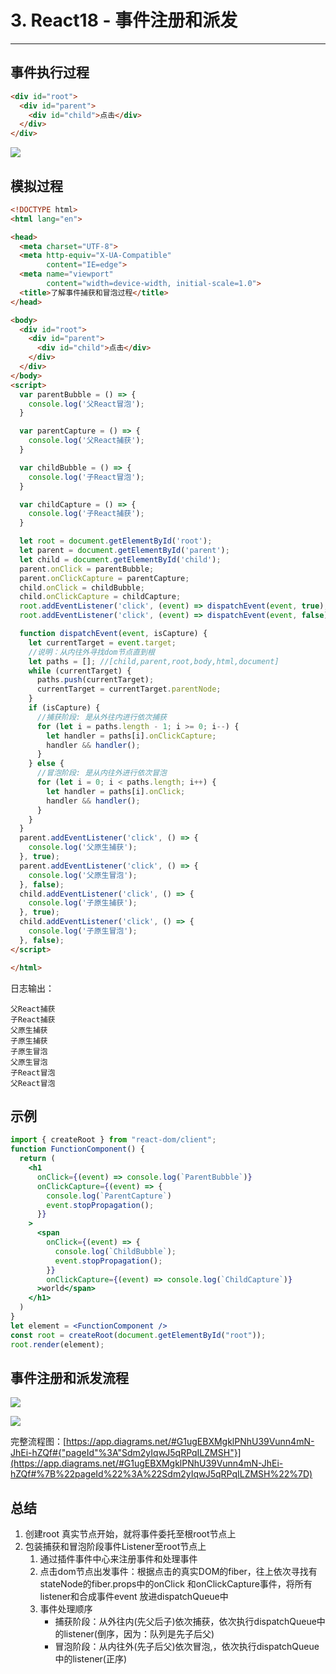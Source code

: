 # 3. React18 - 事件注册和派发

---

## 事件执行过程

```html
<div id="root">
  <div id="parent">
    <div id="child">点击</div>
  </div>
</div>
```

![](https://cdn.jsdelivr.net/gh/yxw007/BlogPicBed@master//img/20240410182802.png)

## 模拟过程

```html
<!DOCTYPE html>
<html lang="en">

<head>
  <meta charset="UTF-8">
  <meta http-equiv="X-UA-Compatible"
        content="IE=edge">
  <meta name="viewport"
        content="width=device-width, initial-scale=1.0">
  <title>了解事件捕获和冒泡过程</title>
</head>

<body>
  <div id="root">
    <div id="parent">
      <div id="child">点击</div>
    </div>
  </div>
</body>
<script>
  var parentBubble = () => {
    console.log('父React冒泡');
  }

  var parentCapture = () => {
    console.log('父React捕获');
  }

  var childBubble = () => {
    console.log('子React冒泡');
  }

  var childCapture = () => {
    console.log('子React捕获');
  }

  let root = document.getElementById('root');
  let parent = document.getElementById('parent');
  let child = document.getElementById('child');
  parent.onClick = parentBubble;
  parent.onClickCapture = parentCapture;
  child.onClick = childBubble;
  child.onClickCapture = childCapture;
  root.addEventListener('click', (event) => dispatchEvent(event, true), true);
  root.addEventListener('click', (event) => dispatchEvent(event, false), false);

  function dispatchEvent(event, isCapture) {
    let currentTarget = event.target;
    //说明：从内往外寻找dom节点直到根
    let paths = []; //[child,parent,root,body,html,document]
    while (currentTarget) {
      paths.push(currentTarget);
      currentTarget = currentTarget.parentNode;
    }
    if (isCapture) {
      //捕获阶段: 是从外往内进行依次捕获
      for (let i = paths.length - 1; i >= 0; i--) {
        let handler = paths[i].onClickCapture;
        handler && handler();
      }
    } else {
      //冒泡阶段: 是从内往外进行依次冒泡
      for (let i = 0; i < paths.length; i++) {
        let handler = paths[i].onClick;
        handler && handler();
      }
    }
  }
  parent.addEventListener('click', () => {
    console.log('父原生捕获');
  }, true);
  parent.addEventListener('click', () => {
    console.log('父原生冒泡');
  }, false);
  child.addEventListener('click', () => {
    console.log('子原生捕获');
  }, true);
  child.addEventListener('click', () => {
    console.log('子原生冒泡');
  }, false);
</script>

</html>
```

日志输出：

```
父React捕获
子React捕获
父原生捕获
子原生捕获
子原生冒泡
父原生冒泡
子React冒泡
父React冒泡
```

## 示例

```jsx
import { createRoot } from "react-dom/client";
function FunctionComponent() {
  return (
    <h1
      onClick={(event) => console.log(`ParentBubble`)}
      onClickCapture={(event) => {
        console.log(`ParentCapture`)
        event.stopPropagation();
      }}
    >
      <span
        onClick={(event) => {
          console.log(`ChildBubble`);
          event.stopPropagation();
        }}
        onClickCapture={(event) => console.log(`ChildCapture`)}
      >world</span>
    </h1>
  )
}
let element = <FunctionComponent />
const root = createRoot(document.getElementById("root"));
root.render(element);
```

## 事件注册和派发流程

![](https://cdn.jsdelivr.net/gh/yxw007/BlogPicBed@master//img/20240410182832.svg)

![](https://cdn.jsdelivr.net/gh/yxw007/BlogPicBed@master//img/20240410182845.svg)

完整流程图：[https://app.diagrams.net/#G1ugEBXMgklPNhU39Vunn4mN-JhEi-hZQf#{"pageId"%3A"Sdm2yIqwJ5qRPqILZMSH"}](https://app.diagrams.net/#G1ugEBXMgklPNhU39Vunn4mN-JhEi-hZQf#%7B%22pageId%22%3A%22Sdm2yIqwJ5qRPqILZMSH%22%7D)

## 总结

1. 创建root 真实节点开始，就将事件委托至根root节点上
2. 包装捕获和冒泡阶段事件Listener至root节点上
    1. 通过插件事件中心来注册事件和处理事件
    2. 点击dom节点出发事件：根据点击的真实DOM的fiber，往上依次寻找有stateNode的fiber.props中的onClick 和onClickCapture事件，将所有listener和合成事件event 放进dispatchQueue中
    3. 事件处理顺序
        - 捕获阶段：从外往内(先父后子)依次捕获，依次执行dispatchQueue中的listener(倒序，因为：队列是先子后父)
        - 冒泡阶段：从内往外(先子后父)依次冒泡,，依次执行dispatchQueue中的listener(正序)
